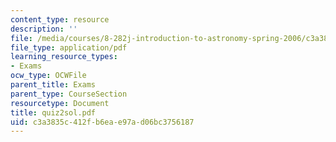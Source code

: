 ```yaml
---
content_type: resource
description: ''
file: /media/courses/8-282j-introduction-to-astronomy-spring-2006/c3a3835c412fb6eae97ad06bc3756187_quiz2sol.pdf
file_type: application/pdf
learning_resource_types:
- Exams
ocw_type: OCWFile
parent_title: Exams
parent_type: CourseSection
resourcetype: Document
title: quiz2sol.pdf
uid: c3a3835c-412f-b6ea-e97a-d06bc3756187
---
```

